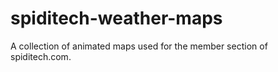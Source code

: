# spiditech-weather-maps
A collection of animated maps used for the member section of spiditech.com.
